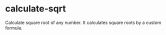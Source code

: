 # calculate-sqrt
Calculate square root of any number. It calculates square roots by a custom formula.
